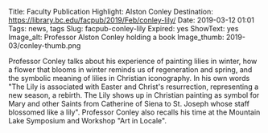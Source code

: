 Title: Faculty Publication Highlight: Alston Conley
Destination: https://library.bc.edu/facpub/2019/Feb/conley-lily/
Date: 2019-03-12 01:01 
Tags: news, tags 
Slug: facpub-conley-lily
Expired: yes
ShowText: yes
Image_alt: Professor Alston Conley holding a book
Image_thumb: 2019-03/conley-thumb.png

Professor Conley talks about his experience of painting lilies in winter, how a flower that blooms in winter reminds us of regeneration and spring, and the symbolic meaning of lilies in Christian iconography. In his own words "The Lily is associated with Easter and Christ's resurrection, representing a new season, a rebirth. The Lily shows up in Christian painting as symbol for Mary and other Saints from Catherine of Siena to St. Joseph whose staff blossomed like a lily". Professor Conley also recalls his time at the Mountain Lake Symposium and Workshop "Art in Locale".